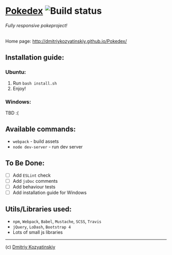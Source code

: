 # [Pokedex](http://dmitriykozyatinskiy.github.io/Pokedex/) ![Build status](https://travis-ci.org/DmitriyKozyatinskiy/Pokedex.svg?branch=master)
###### Fully responsive pokeproject!

Home page: http://dmitriykozyatinskiy.github.io/Pokedex/

## Installation guide:
### Ubuntu:
1. Run `bash install.sh`
2. Enjoy!

### Windows:
TBD :(

## Available commands:
* `webpack` - build assets
* `node dev-server` - run dev server

## To Be Done:
- [ ] Add `ESLint` check
- [ ] Add `jsDoc` comments
- [ ] Add behaviour tests
- [ ] Add installation guide for Windows

## Utils/Libraries used:
* `npm`, `Webpack`, `Babel`, `Mustache`, `SCSS`, `Travis`
* `jQuery`, `LoDash`, `Bootstrap 4`
* Lots of small js libraries

---------------------
(c) [Dmitriy Kozyatinskiy](mailto:dmitriy.kozyatinskiy@gmail.com)
